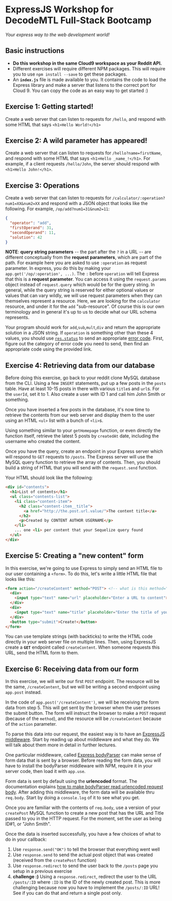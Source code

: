 # ExpressJS Workshop for DecodeMTL Full-Stack Bootcamp
*Your express way to the web development world!*

## Basic instructions
* **Do this workshop in the same Cloud9 workspace as your Reddit API.**
* Different exercises will require different NPM packages. This will require you to use `npm install --save` to get these packages.
* An **`index.js`** file is made available to you. It contains the code to load the Express library and make a server that listens to the correct port for Cloud 9. You can copy the code as an easy way to get started :)

## Exercise 1: Getting started!
Create a web server that can listen to requests for `/hello`, and respond with some HTML that says `<h1>Hello World!</h1>`

## Exercise 2: A wild parameter has appeared!
Create a web server that can listen to requests for `/hello?name=firstName`, and respond with some HTML that says `<h1>Hello _name_!</h1>`. For example, if a client requests `/hello/John`, the server should respond with `<h1>Hello John!</h1>`.

## Exercise 3: Operations
Create a web server that can listen to requests for `/calculator/:operation?num1=XX&num2=XX` and respond with a JSON object that looks like the following. For example, `/op/add?num1=31&num2=11`:
```json
{
  "operator": "add",
  "firstOperand": 31,
  "secondOperand": 11,
  "solution": 42
}
```

**NOTE**: **query string parameters** -- the part after the `?` in a URL -- are different conceptually from the **request parameters**, which are part of the path. For example here you are asked to use `:operation` as request parameter. In express, you do this by making your `app.get('/op/:operation', ...)`. The `:` before `operation` will tell Express that this is a **request parameter**. You can access it using the `request.params` object instead of `request.query` which would be for the query string. In general, while the query string is reserved for either optional values or values that can vary wildly, we will use request parameters when they can themselves represent a resource. Here, we are looking for the `calculator` resource, and under it for the `add` "sub-resource". Of course this is our own terminology and in general it's up to us to decide what our URL schema represents.

Your program should work for `add`,`sub`,`mult`,`div` and return the appropriate solution in a JSON string. If `operation` is something other than these 4 values, you should use [`res.status`](http://expressjs.com/4x/api.html#res.status) to send an appropriate [error code](http://www.w3.org/Protocols/rfc2616/rfc2616-sec10.html). First, figure out the category of error code you need to send, then find an appropriate code using the provided link.

## Exercise 4: Retrieving data from our database
Before doing this exercise, go back to your reddit clone MySQL database from the CLI. Using a few `INSERT` statements, put up a few posts in the `posts` table. Have at least 10-15 posts in there with various `title`s and `url`s. For the `userId`, set it to 1. Also create a user with ID 1 and call him John Smith or something.

Once you have inserted a few posts in the database, it's now time to retrieve the contents from our web server and display them to the user using an HTML `<ul>` list with a bunch of `<li>`s.

Using something similar to your `getHomepage` function, or even directly the function itself,  retrieve the latest 5 posts by `createdAt` date, including the username who created the content.

Once you have the query, create an endpoint in your Express server which will respond to `GET` requests to `/posts`. The Express server will use the MySQL query function to retrieve the array of contents. Then, you should build a string of HTML that you will send with the `request.send` function.

Your HTML should look like the following:

```html
<div id="contents">
  <h1>List of contents</h1>
  <ul class="contents-list">
    <li class="content-item">
      <h2 class="content-item__title">
        <a href="http://the.post.url.value/">The content title</a>
      </h2>
      <p>Created by CONTENT AUTHOR USERNAME</p>
    </li>
    ... one <li> per content that your Sequelize query found
  </ul>
</div>
```

## Exercise 5: Creating a "new content" form
In this exercise, we're going to use Express to simply send an HTML file to our user containing a `<form>`. To do this, let's write a little HTML file that looks like this:

```html
<form action="/createContent" method="POST"> <!-- what is this method="POST" thing? you should know, or ask me :) -->
  <div>
    <input type="text" name="url" placeholder="Enter a URL to content">
  </div>
  <div>
    <input type="text" name="title" placeholder="Enter the title of your content">
  </div>
  <button type="submit">Create!</button>
</form>
```

You can use template strings (with backticks) to write the HTML code directly in your web server file on multiple lines. Then, using ExpressJS create a **`GET`** endpoint called `createContent`. When someone requests this URL, send the HTML form to them.

## Exercise 6: Receiving data from our form
In this exercise, we will write our first `POST` endpoint. The resource will be the same, `/createContent`, but we will be writing a second endpoint using `app.post` instead.

In the code of `app.post('/createContent')`, we will be receiving the form data from step 5. This will get sent by the browser when the user presses the submit button. The form will instruct the browser to make a `POST` request (because of the `method`), and the resource will be `/createContent` because of the `action` parameter.

To parse this data into our request, the easiest way is to have an [ExpressJS middleware](http://expressjs.com/en/guide/using-middleware.html). Start by reading up about middleware and what they do. We will talk about them more in detail in further lectures.

One particular middleware, called [Express bodyParser](https://github.com/expressjs/body-parser) can make sense of form data that is sent by a browser. Before reading the form data, you will have to install the bodyParser middleware with NPM, require it in your server code, then load it with `app.use`.

Form data is sent by default using the **urlencoded** format. The documentation explains [how to make bodyParser read urlencoded request body](https://github.com/expressjs/body-parser#bodyparserurlencodedoptions). After adding this middleware, the form data will be available thru `req.body`. Start by doing a `console.log` of it to see what you get.

Once you are familiar with the contents of `req.body`, use a version of your `createPost` MySQL function to create a new post that has the URL and Title passed to you in the HTTP request. For the moment, set the user as being ID#1, or "John Smith".

Once the data is inserted successfully, you have a few choices of what to do in your callback:

1. Use `response.send("OK")` to tell the browser that everything went well
2. Use `response.send` to send the actual post object that was created (received from the `createPost` function)
3. Use `response.redirect` to send the user back to the `/posts` page you setup in a previous exercise
4. **challenge :)** Using a `response.redirect`, redirect the user to the URL `/posts/:ID` where `:ID` is the ID of the newly created post. This is more challenging because now you have to implement the `/posts/:ID` URL! See if you can do that and return a single post only.
